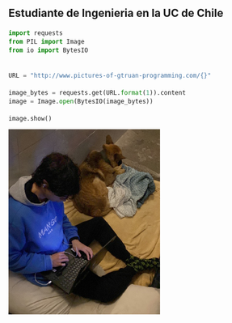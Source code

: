 ## Estudiante de Ingenieria en la UC de Chile  


```python
import requests
from PIL import Image
from io import BytesIO


URL = "http://www.pictures-of-gtruan-programming.com/{}"

image_bytes = requests.get(URL.format(1)).content
image = Image.open(BytesIO(image_bytes))

image.show()
```

<img src="assets/programming.jpg" alt="Yo programando" width="300px">
